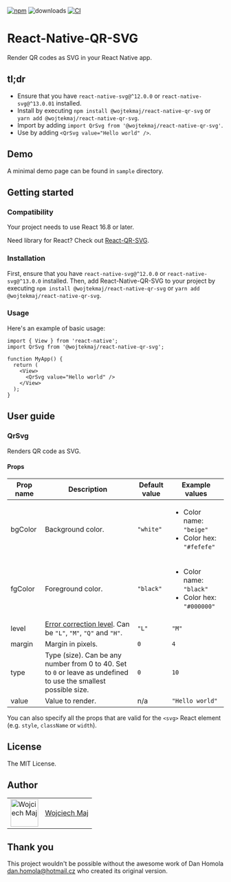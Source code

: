 [![npm](https://img.shields.io/npm/v/@wojtekmaj/react-native-qr-svg.svg)](https://www.npmjs.com/package/@wojtekmaj/react-native-qr-svg) ![downloads](https://img.shields.io/npm/dt/@wojtekmaj/react-native-qr-svg.svg) [![CI](https://github.com/wojtekmaj/react-native-qr-svg/workflows/CI/badge.svg)](https://github.com/wojtekmaj/react-native-qr-svg/actions)

# React-Native-QR-SVG

Render QR codes as SVG in your React Native app.

## tl;dr

- Ensure that you have `react-native-svg@^12.0.0` or `react-native-svg@^13.0.01` installed.
- Install by executing `npm install @wojtekmaj/react-native-qr-svg` or `yarn add @wojtekmaj/react-native-qr-svg`.
- Import by adding `import QrSvg from '@wojtekmaj/react-native-qr-svg'`.
- Use by adding `<QrSvg value="Hello world" />`.

## Demo

A minimal demo page can be found in `sample` directory.

## Getting started

### Compatibility

Your project needs to use React 16.8 or later.

Need library for React? Check out [React-QR-SVG](https://github.com/wojtekmaj/react-qr-svg).

### Installation

First, ensure that you have `react-native-svg@^12.0.0` or `react-native-svg@^13.0.0` installed. Then, add React-Native-QR-SVG to your project by executing `npm install @wojtekmaj/react-native-qr-svg` or `yarn add @wojtekmaj/react-native-qr-svg`.

### Usage

Here's an example of basic usage:

```tsx
import { View } from 'react-native';
import QrSvg from '@wojtekmaj/react-native-qr-svg';

function MyApp() {
  return (
    <View>
      <QrSvg value="Hello world" />
    </View>
  );
}
```

## User guide

### QrSvg

Renders QR code as SVG.

#### Props

| Prop name | Description                                                                                                             | Default value | Example values                                                         |
| --------- | ----------------------------------------------------------------------------------------------------------------------- | ------------- | ---------------------------------------------------------------------- |
| bgColor   | Background color.                                                                                                       | `"white"`     | <ul><li>Color name: `"beige"`</li><li>Color hex: `"#fefefe"`</li></ul> |
| fgColor   | Foreground color.                                                                                                       | `"black"`     | <ul><li>Color name: `"black"`</li><li>Color hex: `"#000000"`</li></ul> |
| level     | [Error correction level](https://en.wikipedia.org/wiki/QR_code#Error_correction). Can be `"L"`, `"M"`, `"Q"` and `"H"`. | `"L"`         | `"M"`                                                                  |
| margin    | Margin in pixels.                                                                                                       | `0`           | `4`                                                                    |
| type      | Type (size). Can be any number from 0 to 40. Set to `0` or leave as undefined to use the smallest possible size.        | `0`           | `10`                                                                   |
| value     | Value to render.                                                                                                        | n/a           | `"Hello world"`                                                        |

You can also specify all the props that are valid for the `<svg>` React element (e.g. `style`, `className` or `width`).

## License

The MIT License.

## Author

<table>
  <tr>
    <td >
      <img src="https://avatars.githubusercontent.com/u/5426427?v=4&s=128" width="64" height="64" alt="Wojciech Maj">
    </td>
    <td>
      <a href="https://github.com/wojtekmaj">Wojciech Maj</a>
    </td>
  </tr>
</table>

## Thank you

This project wouldn't be possible without the awesome work of Dan Homola <dan.homola@hotmail.cz> who created its original version.
